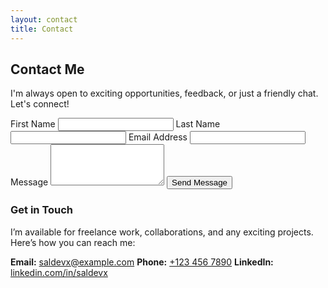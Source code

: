 ```yaml
---
layout: contact
title: Contact
---
```

<div class="container">
    <h2>Contact Me</h2>
    <p>I'm always open to exciting opportunities, feedback, or just a friendly chat. Let's connect!</p>
    <div class="form">
        <form action="#" method="POST">
            <label for="first-name">First Name</label>
            <input type="text" id="first-name" name="first-name" required>
            <label for="last-name">Last Name</label>
            <input type="text" id="last-name" name="last-name" required>
            <label for="email">Email Address</label>
            <input type="email" id="email" name="email" required>
            <label for="message">Message</label>
            <textarea id="message" name="message" rows="4" required></textarea>
            <button type="submit">Send Message</button>
        </form>
    </div>
    <div>
        <h3>Get in Touch</h3>
        <p>I’m available for freelance work, collaborations, and any exciting projects. Here’s how you can reach me:</p>
    </div>
    <div class="contact-details">
        <div class="contact-grid">
            <span><strong>Email:</strong></span> 
            <a href="mailto:saldevx@example.com" class="black-link">saldevx@example.com</a>
            <span><strong>Phone:</strong></span> 
            <a href="tel:+1234567890" class="black-link">+123 456 7890</a>
            <span><strong>LinkedIn:</strong></span> 
            <a href="https://www.linkedin.com/in/saldevx" class="black-link">linkedin.com/in/saldevx</a>
        </div>
    </div>
</div>





